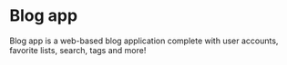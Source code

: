 # Blog app

Blog app is a web-based blog application complete with user accounts, favorite lists, search, tags and more!
